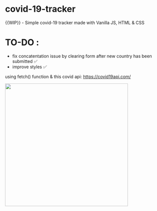 # covid-19-tracker
{{WIP}} - Simple covid-19 tracker made with Vanilla JS, HTML &amp; CSS 

# TO-DO : 
* fix concatentation issue by clearing form after new country has been submitted  ✅
* improve styles ✅




using fetch() function & this covid api:  https://covid19api.com/ 

<img src="https://media.giphy.com/media/2UCt7zbmsLoCXybx6t/giphy.gif" width="400" height="400" />



